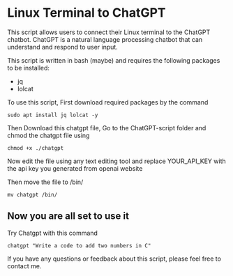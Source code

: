 # Linux Terminal to ChatGPT

This script allows users to connect their Linux terminal to the ChatGPT chatbot. ChatGPT is a natural language processing chatbot that can understand and respond to user input.

This script is written in bash (maybe) and requires the following packages to be installed:

- jq
- lolcat

To use this script, First download required packages by the command

```sudo apt install jq lolcat -y```

Then Download this chatgpt file, Go to the ChatGPT-script folder and chmod the chatgpt file using

```chmod +x ./chatgpt```

Now edit the file using any text editing tool and replace YOUR_API_KEY with the api key you generated from openai website

Then move the file to /bin/

```mv chatgpt /bin/```

## Now you are all set to use it

Try Chatgpt with this command 

```chatgpt "Write a code to add two numbers in C" ```

If you have any questions or feedback about this script, please feel free to contact me.
